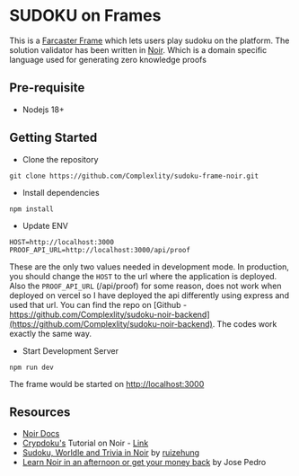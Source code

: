 # SUDOKU on Frames
This is a [Farcaster Frame](https://docs.farcaster.xyz/reference/frames/spec) which lets users play sudoku on the platform.
The solution validator has been written in [Noir](https://noir-lang.org/). Which is a domain specific language used for generating zero knowledge proofs

## Pre-requisite
- Nodejs 18+

## Getting Started

- Clone the repository
```
git clone https://github.com/Complexlity/sudoku-frame-noir.git
```

- Install dependencies
```
npm install
```

- Update ENV

```.env
HOST=http://localhost:3000
PROOF_API_URL=http://localhost:3000/api/proof
```

These are the only two values needed in development mode. In production, you should change the `HOST` to the url where the application is deployed.<br/>
Also the `PROOF_API_URL` (/api/proof) for some reason, does not work when deployed on vercel so I have deployed the api differently using express and used that url.
You can find the repo on [Github - https://github.com/Complexlity/sudoku-noir-backend](https://github.com/Complexlity/sudoku-noir-backend). The codes work exactly the same way.

- Start Development Server

```
npm run dev
```

The frame would be started on [http://localhost:3000](http://localhost:3000)

## Resources
- [Noir Docs](https://noir-lang.org/docs/)
- [Crypdoku's](https://github.com/guipublic/crypdoku) Tutorial on Noir - [Link](https://drive.google.com/file/d/1D4XCdiIZVjUW1JHDoMW3pG-15mgjMm9E/)
- [Sudoku, Worldle and Trivia in Noir](https://github.com/ruizehung/Zero-Knowledge-Sudoku-Wordle-Trivia) by [ruizehung](https://github.com/ruizehung/)
- [Learn Noir in an afternoon or get your money back](https://www.youtube.com/watch?v=rEVPui0_rig&t=3020s) by Jose Pedro

